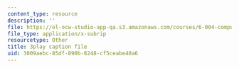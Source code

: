```yaml
---
content_type: resource
description: ''
file: https://ol-ocw-studio-app-qa.s3.amazonaws.com/courses/6-004-computation-structures-spring-2017/3009aebc85df890b8248cf5ceabe40a6_LWE5p2sCI6o.srt
file_type: application/x-subrip
resourcetype: Other
title: 3play caption file
uid: 3009aebc-85df-890b-8248-cf5ceabe40a6
---
```

